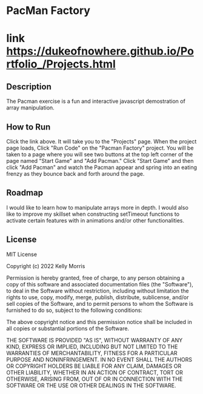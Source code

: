 #  PacMan Factory 

# link https://dukeofnowhere.github.io/Portfolio_/Projects.html
## Description
The Pacman exercise is a fun and interactive javascript demostration of array manipulation. 
## How to Run
Click the link above. It will take you to the "Projects" page. When the project page loads, Click "Run Code" on the "Pacman Factory" project. You will be taken to a page where you will see two buttons at the top left corner of the page named "Start Game" and "Add Pacman." Click "Start Game" and then click "Add Pacman" and watch the Pacman appear and spring into an eating frenzy as they bounce back and forth around the page. 
## Roadmap
I would like to learn how to manipulate arrays more in depth. I would also like to improve my 
skillset when constructing setTimeout functions to activate certain features with in animations and/or other functionalities.

## License

MIT License

Copyright (c) 2022 Kelly Morris

Permission is hereby granted, free of charge, to any person obtaining a copy of this software and associated documentation files (the "Software"), to deal in the Software without restriction, including without limitation the rights to use, copy, modify, merge, publish, distribute, sublicense, and/or sell copies of the Software, and to permit persons to whom the Software is furnished to do so, subject to the following conditions:

The above copyright notice and this permission notice shall be included in all copies or substantial portions of the Software.

THE SOFTWARE IS PROVIDED "AS IS", WITHOUT WARRANTY OF ANY KIND, EXPRESS OR IMPLIED, INCLUDING BUT NOT LIMITED TO THE WARRANTIES OF MERCHANTABILITY, FITNESS FOR A PARTICULAR PURPOSE AND NONINFRINGEMENT. IN NO EVENT SHALL THE AUTHORS OR COPYRIGHT HOLDERS BE LIABLE FOR ANY CLAIM, DAMAGES OR OTHER LIABILITY, WHETHER IN AN ACTION OF CONTRACT, TORT OR OTHERWISE, ARISING FROM, OUT OF OR IN CONNECTION WITH THE SOFTWARE OR THE USE OR OTHER DEALINGS IN THE SOFTWARE.
